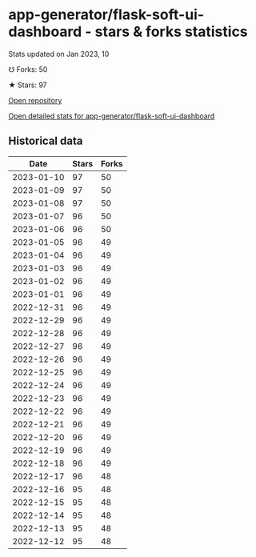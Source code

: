 # app-generator/flask-soft-ui-dashboard - stars & forks statistics

Stats updated on Jan 2023, 10

☋ Forks: 50

★ Stars: 97

[Open repository](https://github.com/app-generator/flask-soft-ui-dashboard)

[Open detailed stats for app-generator/flask-soft-ui-dashboard](https://reviewgithub.com/rep/app-generator/flask-soft-ui-dashboard)

## Historical data
| Date | Stars | Forks |
|------|-------|-------|
| 2023-01-10 | 97 | 50 | 
| 2023-01-09 | 97 | 50 | 
| 2023-01-08 | 97 | 50 | 
| 2023-01-07 | 96 | 50 | 
| 2023-01-06 | 96 | 50 | 
| 2023-01-05 | 96 | 49 | 
| 2023-01-04 | 96 | 49 | 
| 2023-01-03 | 96 | 49 | 
| 2023-01-02 | 96 | 49 | 
| 2023-01-01 | 96 | 49 | 
| 2022-12-31 | 96 | 49 | 
| 2022-12-29 | 96 | 49 | 
| 2022-12-28 | 96 | 49 | 
| 2022-12-27 | 96 | 49 | 
| 2022-12-26 | 96 | 49 | 
| 2022-12-25 | 96 | 49 | 
| 2022-12-24 | 96 | 49 | 
| 2022-12-23 | 96 | 49 | 
| 2022-12-22 | 96 | 49 | 
| 2022-12-21 | 96 | 49 | 
| 2022-12-20 | 96 | 49 | 
| 2022-12-19 | 96 | 49 | 
| 2022-12-18 | 96 | 49 | 
| 2022-12-17 | 96 | 48 | 
| 2022-12-16 | 95 | 48 | 
| 2022-12-15 | 95 | 48 | 
| 2022-12-14 | 95 | 48 | 
| 2022-12-13 | 95 | 48 | 
| 2022-12-12 | 95 | 48 | 

